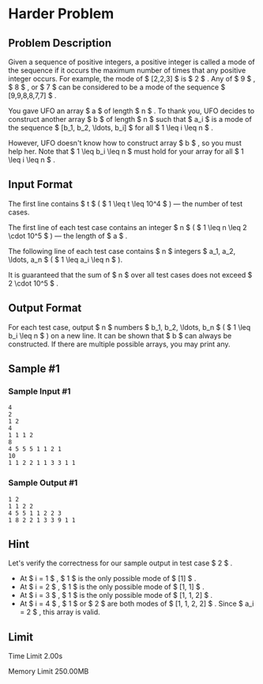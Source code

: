 # Harder Problem

## Problem Description

Given a sequence of positive integers, a positive integer is called a mode of the sequence if it occurs the maximum number of times that any positive integer occurs. For example, the mode of $ [2,2,3] $ is $ 2 $ . Any of $ 9 $ , $ 8 $ , or $ 7 $ can be considered to be a mode of the sequence $ [9,9,8,8,7,7] $ .

You gave UFO an array $ a $ of length $ n $ . To thank you, UFO decides to construct another array $ b $ of length $ n $ such that $ a_i $ is a mode of the sequence $ [b_1, b_2, \ldots, b_i] $ for all $ 1 \leq i \leq n $ .

However, UFO doesn't know how to construct array $ b $ , so you must help her. Note that $ 1 \leq b_i \leq n $ must hold for your array for all $ 1 \leq i \leq n $ .

## Input Format

The first line contains $ t $ ( $ 1 \leq t \leq 10^4 $ ) — the number of test cases.

The first line of each test case contains an integer $ n $ ( $ 1 \leq n \leq 2 \cdot 10^5 $ ) — the length of $ a $ .

The following line of each test case contains $ n $ integers $ a_1, a_2, \ldots, a_n $ ( $ 1 \leq a_i \leq n $ ).

It is guaranteed that the sum of $ n $ over all test cases does not exceed $ 2 \cdot 10^5 $ .

## Output Format

For each test case, output $ n $ numbers $ b_1, b_2, \ldots, b_n $ ( $ 1 \leq b_i \leq n $ ) on a new line. It can be shown that $ b $ can always be constructed. If there are multiple possible arrays, you may print any.

## Sample #1

### Sample Input #1

```
4
2
1 2
4
1 1 1 2
8
4 5 5 5 1 1 2 1
10
1 1 2 2 1 1 3 3 1 1
```

### Sample Output #1

```
1 2
1 1 2 2
4 5 5 1 1 2 2 3
1 8 2 2 1 3 3 9 1 1
```

## Hint

Let's verify the correctness for our sample output in test case $ 2 $ .

- At $ i = 1 $ , $ 1 $ is the only possible mode of $ [1] $ .
- At $ i = 2 $ , $ 1 $ is the only possible mode of $ [1, 1] $ .
- At $ i = 3 $ , $ 1 $ is the only possible mode of $ [1, 1, 2] $ .
- At $ i = 4 $ , $ 1 $ or $ 2 $ are both modes of $ [1, 1, 2, 2] $ . Since $ a_i = 2 $ , this array is valid.

## Limit



Time Limit
2.00s

Memory Limit
250.00MB